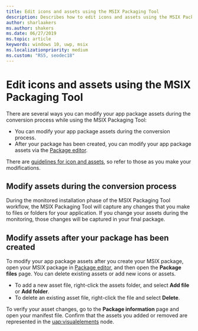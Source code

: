 ```yaml
---
title: Edit icons and assets using the MSIX Packaging Tool
description: Describes how to edit icons and assets using the MSIX Packaging Tool.
author: sharlaakers
ms.author: shakers
ms.date: 06/27/2019
ms.topic: article
keywords: windows 10, uwp, msix
ms.localizationpriority: medium
ms.custom: "RS5, seodec18"
---
```


# Edit icons and assets using the MSIX Packaging Tool

There are several ways you can modify your app package assets during the conversion process while using the MSIX Packaging Tool:

* You can modify your app package assets during the conversion process.
* After your package has been created, you can modify your app package assets via the [Package editor](package-editor.md).

There are [guidelines for icon and assets](https://docs.microsoft.com/en-us/windows/uwp/design/style/app-icons-and-logos), so refer to those as you make your modifications.

## Modify assets during the conversion process

During the monitored installation phase of the MSIX Packaging Tool workflow, the MSIX Packaging Tool will capture any changes that you make to files or folders for your application. If you change your assets during the monitoring, those changes will be captured in your final package.

## Modify assets after your package has been created

To modify your app package assets after you create your MSIX package, open your MSIX package in [Package editor](package-editor.md), and then open the **Package files** page. You can delete existing assets or add new icons or assets.

- To add a new asset file, right-click the assets folder, and select **Add file** or **Add folder**.
- To delete an existing asset file, right-click the file and select **Delete**.

To verify your asset changes, go to the **Package information** page and open your manifest file. Confirm that the assets you added or removed are represented in the [<uap:visualelements>](https://docs.microsoft.com/en-us/uwp/schemas/appxpackage/uapmanifestschema/element-uap-visualelements) node.

